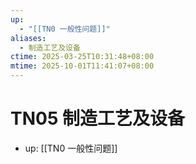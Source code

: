 ```yaml
---
up:
  - "[[TN0 一般性问题]]"
aliases:
  - 制造工艺及设备
ctime: 2025-03-25T10:31:48+08:00
mtime: 2025-10-01T11:41:07+08:00
---
```


# TN05 制造工艺及设备

- up: [[TN0 一般性问题]]
